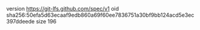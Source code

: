 version https://git-lfs.github.com/spec/v1
oid sha256:50efa5d63ecaaf9edb860a69f60ee7836751a30bf9bb124acd5e3ec397ddeede
size 196
